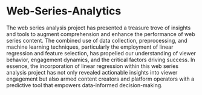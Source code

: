 # Web-Series-Analytics
The web series analysis project
has presented a treasure trove of insights and
tools to augment comprehension and enhance the
performance of web series content. The
combined use of data collection, preprocessing,
and machine learning techniques, particularly the
employment of linear regression and feature
selection, has propelled our understanding of
viewer behavior, engagement dynamics, and the
critical factors driving success. In essence, the
incorporation of linear regression within this web
series analysis project has not only revealed
actionable insights into viewer engagement but
also armed content creators and platform
operators with a predictive tool that empowers
data-informed decision-making.

